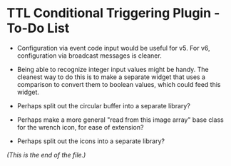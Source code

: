 # TTL Conditional Triggering Plugin - To-Do List

* Configuration via event code input would be useful for v5. For v6,
configuration via broadcast messages is cleaner.

* Being able to recognize integer input values might be handy. The cleanest
way to do this is to make a separate widget that uses a comparison to
convert them to boolean values, which could feed this widget.

* Perhaps split out the circular buffer into a separate library?

* Perhaps make a more general "read from this image array" base class for
the wrench icon, for ease of extension?

* Perhaps split out the icons into a separate library?

_(This is the end of the file.)_
